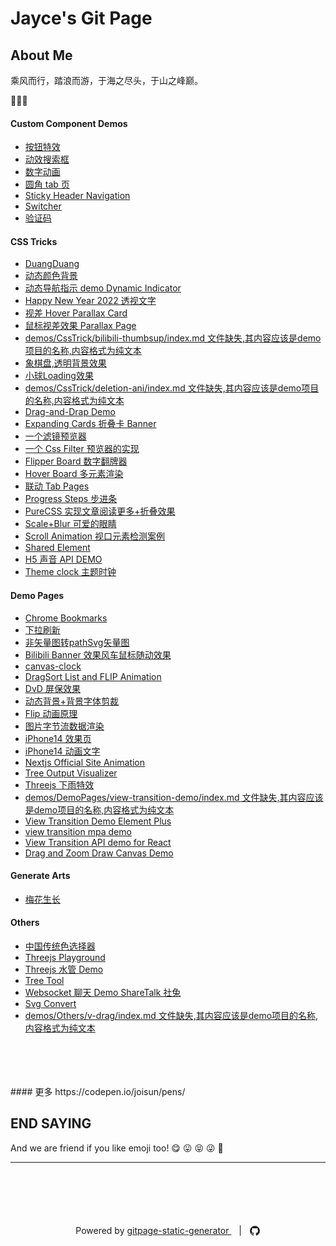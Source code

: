 # Jayce's Git Page 

## About Me

乘风而行，踏浪而游，于海之尽头，于山之峰巅。

🥳🥳🥳

#### Custom Component Demos
- [按钮特效
](https://joisun.github.io/demos/Components/effect-buttons/dist)
- [动效搜索框
](https://joisun.github.io/demos/Components/hidden-search-widget/dist)
- [数字动画
](https://joisun.github.io/demos/Components/number-animation/dist)
- [圆角 tab 页
](https://joisun.github.io/demos/Components/radius-tabs/dist)
- [Sticky Header Navigation
](https://joisun.github.io/demos/Components/sticky-navbar/dist)
- [Switcher
](https://joisun.github.io/demos/Components/switcher/dist)
- [验证码
](https://joisun.github.io/demos/Components/verify-code/dist)
#### CSS Tricks
- [DuangDuang](https://joisun.github.io/demos/CssTrick/DuangDuang/dist)
- [动态颜色背景](https://joisun.github.io/demos/CssTrick/DynamicBackgroundColor/dist)
- [动态导航指示 demo Dynamic Indicator](https://joisun.github.io/demos/CssTrick/DynamicNavgatorIndicator/dist)
- [Happy New Year 2022 透视文字](https://joisun.github.io/demos/CssTrick/HappyNewYear2022/dist)
- [视差 Hover Parallax Card](https://joisun.github.io/demos/CssTrick/ParallaxCard/dist)
- [鼠标视差效果 Parallax Page](https://joisun.github.io/demos/CssTrick/ParallaxPage/dist)
- [demos/CssTrick/bilibili-thumbsup/index.md 文件缺失,其内容应该是demo项目的名称,内容格式为纯文本](https://joisun.github.io/demos/CssTrick/bilibili-thumbsup/dist)
- [象棋盘,透明背景效果
](https://joisun.github.io/demos/CssTrick/chessboard/dist)
- [小球Loading效果](https://joisun.github.io/demos/CssTrick/circleLoading/dist)
- [demos/CssTrick/deletion-ani/index.md 文件缺失,其内容应该是demo项目的名称,内容格式为纯文本](https://joisun.github.io/demos/CssTrick/deletion-ani/dist)
- [Drag-and-Drap Demo
](https://joisun.github.io/demos/CssTrick/drag-n-drop/dist)
- [Expanding Cards 折叠卡 Banner](https://joisun.github.io/demos/CssTrick/expanding-cards/dist)
- [一个滤镜预览器
](https://joisun.github.io/demos/CssTrick/filter-switch/dist)
- [一个 Css Filter 预览器的实现](https://joisun.github.io/demos/CssTrick/filtercomparison/dist)
- [Flipper Board 数字翻牌器](https://joisun.github.io/demos/CssTrick/fliper-board/dist)
- [Hover Board 多元素渲染](https://joisun.github.io/demos/CssTrick/hover-board/dist)
- [联动 Tab Pages](https://joisun.github.io/demos/CssTrick/interactiveCarousel/dist)
- [Progress Steps 步进条](https://joisun.github.io/demos/CssTrick/progress-steps/dist)
- [PureCSS 实现文章阅读更多+折叠效果](https://joisun.github.io/demos/CssTrick/purecss-continue-reading/dist)
- [ Scale+Blur 可爱的眼睛](https://joisun.github.io/demos/CssTrick/scale-blur/dist)
- [Scroll Animation 视口元素检测案例](https://joisun.github.io/demos/CssTrick/scroll-animation/dist)
- [Shared Element
](https://joisun.github.io/demos/CssTrick/shared-element/dist)
- [H5 声音 API DEMO
](https://joisun.github.io/demos/CssTrick/sound-board/dist)
- [Theme clock 主题时钟](https://joisun.github.io/demos/CssTrick/theme-clock/dist)
#### Demo Pages

- [Chrome Bookmarks
](https://joisun.github.io/demos/DemoPages/ChromeBookmarks/dist)
- [下拉刷新
](https://joisun.github.io/demos/DemoPages/DragPullRefresh/dist)
- [非矢量图转pathSvg矢量图
](https://joisun.github.io/demos/DemoPages/GeneratePathSvg/dist)
- [Bilibili Banner 效果风车鼠标随动效果
](https://joisun.github.io/demos/DemoPages/bilibili-banner/dist)
- [canvas-clock
](https://joisun.github.io/demos/DemoPages/canvas-clock/dist)
- [DragSort List and FLIP Animation](https://joisun.github.io/demos/DemoPages/drag-sort-list/dist)
- [DvD 屏保效果
](https://joisun.github.io/demos/DemoPages/dvd-screensaver/dist)
- [动态背景+背景字体剪裁](https://joisun.github.io/demos/DemoPages/dynamicText/dist)
- [Flip 动画原理
](https://joisun.github.io/demos/DemoPages/flip-animation/dist)
- [图片字节流数据渲染
](https://joisun.github.io/demos/DemoPages/image_binary_render/dist)
- [iPhone14 效果页
](https://joisun.github.io/demos/DemoPages/iphone-14/dist)
- [iPhone14 动画文字
](https://joisun.github.io/demos/DemoPages/iphone14pro-text/dist)
- [Nextjs Official Site Animation
](https://joisun.github.io/demos/DemoPages/nextjs-official-ani/dist)
- [Tree Output Visualizer](https://joisun.github.io/demos/DemoPages/render-tree-command-json/dist)
- [Threejs 下雨特效
](https://joisun.github.io/demos/DemoPages/threejs-rain/dist)
- [demos/DemoPages/view-transition-demo/index.md 文件缺失,其内容应该是demo项目的名称,内容格式为纯文本](https://joisun.github.io/demos/DemoPages/view-transition-demo/dist)
- [View Transition Demo Element Plus](https://joisun.github.io/demos/DemoPages/view-transition-demo-elementplus/dist)
- [view transition mpa demo](https://joisun.github.io/demos/DemoPages/view-transition-demo-mpa/dist)
- [View Transition API demo for React](https://joisun.github.io/demos/DemoPages/view-transition-demo-react/dist)
- [Drag and Zoom Draw Canvas Demo
](https://joisun.github.io/demos/DemoPages/wheelChange/dist)
#### Generate Arts

- [梅花生长
](https://joisun.github.io/demos/GenerateArts/plum-effect/dist)
#### Others
- [中国传统色选择器
](https://joisun.github.io/demos/Others/ChinaTradColorPick/dist)
- [Threejs Playground
](https://joisun.github.io/demos/Others/ThreeJsDemoPlatform/dist)
- [Threejs 水管 Demo
](https://joisun.github.io/demos/Others/ThreejsPipesMapping/dist)
- [Tree Tool
](https://joisun.github.io/demos/Others/TreeTool/dist)
- [Websocket 聊天 Demo ShareTalk 社兔
](https://joisun.github.io/demos/Others/rabbitChat/dist)
- [Svg Convert
](https://joisun.github.io/demos/Others/svgConvert/dist)
- [demos/Others/v-drag/index.md 文件缺失,其内容应该是demo项目的名称,内容格式为纯文本](https://joisun.github.io/demos/Others/v-drag/dist)
<br/>
<br/>
<br/>
<br/>
#### 更多 https://codepen.io/joisun/pens/



## END SAYING

And we are friend if you like emoji too! 😋 😛 😝 😜 🤪









<hr />
<p style="text-align: center; margin-top: 100px">
  Powered by
  <a href="https://github.com/joisun/gitpage-static-generator"> gitpage-static-generator </a> &nbsp;&nbsp; |&nbsp;&nbsp;  <a style="vertical-align:sub" href="https://github.com/joisun" title="GitHub" class="jsx-75b7a50d20f1581e hover-black mr2">
  <svg viewBox="0 0 16 16" width="18" height="18" fill="currentColor" data-darkreader-inline-fill="" style="--darkreader-inline-fill:currentColor;"><path d="M14.0609 4.65755C13.435 3.58505 12.5859 2.73595 11.5135 2.11005C10.4409 1.48413 9.26999 1.17125 7.99989 1.17125C6.72994 1.17125 5.55864 1.48423 4.4863 2.11005C3.4138 2.73591 2.56476 3.58505 1.9388 4.65755C1.31295 5.73002 1 6.90116 1 8.17095C1 9.69625 1.44501 11.0678 2.33526 12.2861C3.22542 13.5044 4.37536 14.3474 5.78501 14.8153C5.94909 14.8457 6.07056 14.8243 6.14954 14.7516C6.22855 14.6787 6.26801 14.5875 6.26801 14.4782C6.26801 14.46 6.26644 14.296 6.26341 13.9861C6.26028 13.6761 6.25881 13.4057 6.25881 13.175L6.04917 13.2113C5.91551 13.2358 5.74689 13.2461 5.54331 13.2432C5.33983 13.2404 5.1286 13.219 4.90989 13.1794C4.69109 13.1401 4.48757 13.0489 4.29919 12.9062C4.11091 12.7634 3.97725 12.5764 3.89823 12.3457L3.80709 12.136C3.74634 11.9963 3.6507 11.8412 3.52004 11.6712C3.38937 11.501 3.25724 11.3856 3.12358 11.3249L3.05977 11.2792C3.01724 11.2488 2.97779 11.2122 2.9413 11.1697C2.90484 11.1273 2.87755 11.0847 2.85932 11.0421C2.84106 10.9995 2.85619 10.9646 2.90487 10.9371C2.95356 10.9097 3.04154 10.8964 3.1692 10.8964L3.35142 10.9236C3.47295 10.948 3.62328 11.0208 3.80259 11.1424C3.98181 11.2639 4.12914 11.4218 4.2446 11.6162C4.38443 11.8654 4.55289 12.0552 4.75046 12.1859C4.94788 12.3166 5.14692 12.3818 5.3474 12.3818C5.54788 12.3818 5.72103 12.3666 5.86692 12.3364C6.01265 12.306 6.14938 12.2603 6.27704 12.1996C6.33173 11.7923 6.48062 11.4794 6.72359 11.2607C6.37728 11.2243 6.06593 11.1695 5.78938 11.0966C5.51299 11.0236 5.22737 10.9052 4.93271 10.741C4.6379 10.577 4.39334 10.3733 4.19895 10.1304C4.00454 9.88734 3.84499 9.56824 3.72052 9.17337C3.59598 8.77835 3.5337 8.32268 3.5337 7.80622C3.5337 7.07086 3.77377 6.4451 4.2538 5.92858C4.02893 5.37573 4.05016 4.75597 4.31755 4.06936C4.49377 4.01461 4.75509 4.05569 5.1014 4.19236C5.44777 4.32909 5.70137 4.44621 5.86245 4.54332C6.02354 4.6404 6.15261 4.72267 6.24984 4.78939C6.81505 4.63147 7.39832 4.55249 7.99982 4.55249C8.60133 4.55249 9.18473 4.63147 9.74996 4.78939L10.0963 4.57075C10.3331 4.42486 10.6128 4.29116 10.9347 4.16963C11.2567 4.04816 11.503 4.0147 11.6732 4.06945C11.9465 4.75609 11.9709 5.37582 11.7459 5.92867C12.2259 6.4452 12.4661 7.07112 12.4661 7.80632C12.4661 8.32277 12.4036 8.77989 12.2793 9.17794C12.1548 9.57606 11.9938 9.89485 11.7964 10.135C11.5988 10.3751 11.3526 10.5771 11.058 10.7411C10.7633 10.9052 10.4776 11.0236 10.2012 11.0966C9.92465 11.1695 9.6133 11.2244 9.26699 11.2608C9.58284 11.5342 9.7408 11.9656 9.7408 12.555V14.478C9.7408 14.5872 9.77879 14.6784 9.85483 14.7513C9.93078 14.8241 10.0507 14.8455 10.2148 14.815C11.6246 14.3472 12.7746 13.5041 13.6647 12.2858C14.5547 11.0676 14.9999 9.69599 14.9999 8.17069C14.9996 6.90106 14.6865 5.73002 14.0609 4.65755Z"></path></svg>
  </a>
</p>


